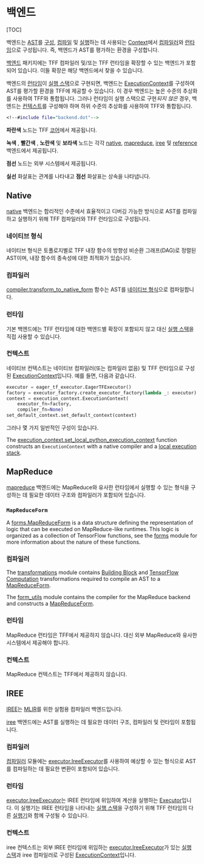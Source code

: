 # 백엔드

[TOC]

백엔드는 [AST](compilation.md#ast)를 [구성](tracing.md), [컴파일](compilation.md) 및 [실행](execution.md)하는 데 사용되는 [Context](context.md#context)에서 [컴파일러](compilation.md#compiler)와 [런타임](execution.md#runtime)으로 구성됩니다. 즉, 백엔드가 AST를 평가하는 환경을 구성합니다.

[백엔드](https://github.com/tensorflow/federated/blob/main/tensorflow_federated/python/core/backends) 패키지에는 TFF 컴파일러 및/또는 TFF 런타임을 확장할 수 있는 백엔드가 포함되어 있습니다. 이들 확장은 해당 백엔드에서 찾을 수 있습니다.

백엔드의 [런타임](execution.md#runtime)이 [실행 스택](execution.md#execution-stack)으로 구현되면, 백엔드는 [ExecutionContext](context.md#executioncontext)를 구성하여 AST를 평가할 환경을 TFF에 제공할 수 있습니다. 이 경우 백엔드는 높은 수준의 추상화를 사용하여 TFF와 통합됩니다. 그러나 런타임이 실행 스택으로 구현*되지 않은* 경우, 백엔드는 [컨텍스트](context.md#context)를 구성해야 하며 하위 수준의 추상화를 사용하여 TFF와 통합됩니다.

```dot
<!--#include file="backend.dot"-->
```

**파란색** 노드는 TFF [코어](https://github.com/tensorflow/federated/blob/main/tensorflow_federated/python/core)에서 제공됩니다.

**녹색** , **빨간색** , **노란색** 및 **보라색** 노드는 각각 [native](#native), [mapreduce](#mapreduce), [iree](#iree) 및 [reference](#reference) 백엔드에서 제공됩니다.

**점선** 노드는 외부 시스템에서 제공됩니다.

**실선** 화살표는 관계를 나타내고 **점선** 화살표는 상속을 나타냅니다.

## Native

[native](https://github.com/tensorflow/federated/blob/main/tensorflow_federated/python/core/backends/native) 백엔드는 합리적인 수준에서 효율적이고 디버깅 가능한 방식으로 AST를 컴파일하고 실행하기 위해 TFF 컴파일러와 TFF 런타임으로 구성됩니다.

### 네이티브 형식

네이티브 형식은 토폴로지별로 TFF 내장 함수의 방향성 비순환 그래프(DAG)로 정렬된 AST이며, 내장 함수의 종속성에 대한 최적화가 있습니다.

### 컴파일러

[compiler.transform_to_native_form](https://github.com/tensorflow/federated/blob/main/tensorflow_federated/python/core/backends/native/compiler.py) 함수는 AST를 [네이티브 형식](#native-form)으로 컴파일합니다.

### 런타임

기본 백엔드에는 TFF 런타임에 대한 백엔드별 확장이 포함되지 않고 대신 [실행 스택](execution.md#execution-stack)을 직접 사용할 수 있습니다.

### 컨텍스트

네이티브 컨텍스트는 네이티브 컴파일러(또는 컴파일러 없음) 및 TFF 런타임으로 구성된 [ExecutionContext](context.md#executioncontext)입니다. 예를 들면, 다음과 같습니다.

```python
executor = eager_tf_executor.EagerTFExecutor()
factory = executor_factory.create_executor_factory(lambda _: executor)
context = execution_context.ExecutionContext(
    executor_fn=factory,
    compiler_fn=None)
set_default_context.set_default_context(context)
```

그러나 몇 가지 일반적인 구성이 있습니다.

The [execution_context.set_local_python_execution_context](https://github.com/tensorflow/federated/blob/main/tensorflow_federated/python/core/backends/native/execution_context.py) function constructs an `ExecutionContext` with a native compiler and a [local execution stack](execution.md#local-execution-stack).

## MapReduce

[mapreduce](https://github.com/tensorflow/federated/blob/main/tensorflow_federated/python/core/backends/mapreduce) 백엔드에는 MapReduce와 유사한 런타임에서 실행할 수 있는 형식을 구성하는 데 필요한 데이터 구조와 컴파일러가 포함되어 있습니다.

### `MapReduceForm`

A [forms.MapReduceForm](https://github.com/tensorflow/federated/blob/main/tensorflow_federated/python/core/backends/mapreduce/forms.py) is a data structure defining the representation of logic that can be executed on MapReduce-like runtimes. This logic is organized as a collection of TensorFlow functions, see the [forms](https://github.com/tensorflow/federated/blob/main/tensorflow_federated/python/core/backends/mapreduce/forms.py) module for more information about the nature of these functions.

### 컴파일러

The [transformations](https://github.com/tensorflow/federated/blob/main/tensorflow_federated/python/core/backends/mapreduce/transformations.py) module contains [Building Block](compilation.md#building-block) and [TensorFlow Computation](compilation.md#tensorflow-computation) transformations required to compile an AST to a [MapReduceForm](#canonicalform).

The [form_utils](https://github.com/tensorflow/federated/blob/main/tensorflow_federated/python/core/backends/mapreduce/form_utils.py) module contains the compiler for the MapReduce backend and constructs a [MapReduceForm](#canonicalform).

### 런타임

MapReduce 런타임은 TFF에서 제공하지 않습니다. 대신 외부 MapReduce와 유사한 시스템에서 제공해야 합니다.

### 컨텍스트

MapReduce 컨텍스트는 TFF에서 제공하지 않습니다.

## IREE

[IREE](https://github.com/google/iree)는 [MLIR](https://mlir.llvm.org/)를 위한 실험용 컴파일러 백엔드입니다.

[iree](https://github.com/tensorflow/federated/blob/main/tensorflow_federated/python/core/backends/iree) 백엔드에는 AST를 실행하는 데 필요한 데이터 구조, 컴파일러 및 런타임이 포함됩니다.

### 컴파일러

[컴파일러](https://github.com/tensorflow/federated/blob/main/tensorflow_federated/python/core/backends/iree/compiler.py) 모듈에는 [executor.IreeExecutor](https://github.com/tensorflow/federated/blob/main/tensorflow_federated/python/core/backends/iree/executor.py)를 사용하여 예상할 수 있는 형식으로 AST를 컴파일하는 데 필요한 변환이 포함되어 있습니다.

### 런타임

[executor.IreeExecutor](https://github.com/tensorflow/federated/blob/main/tensorflow_federated/python/core/backends/iree/executor.py)는 IREE 런타임에 위임하여 계산을 실행하는 [Executor](execution.md#executor)입니다. 이 실행기는 IREE 런타임을 나타내는 [실행 스택](execution.md#executor)을 구성하기 위해 TFF 런타임의 다른 [실행기](execution.md#execution-stack)와 함께 구성될 수 있습니다.

### 컨텍스트

iree 컨텍스트는 외부 IREE 런타임에 위임하는 [executor.IreeExecutor](context.md#executioncontext)가 있는 [실행 스택](execution.md#execution-stack)과 iree 컴파일러로 구성된 [ExecutionContext](https://github.com/tensorflow/federated/blob/main/tensorflow_federated/python/core/backends/iree/executor.py)입니다.
